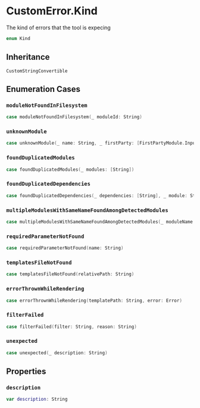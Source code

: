 # CustomError.Kind

The kind of errors that the tool is expecing

``` swift
enum Kind
```

## Inheritance

`CustomStringConvertible`

## Enumeration Cases

### `moduleNotFoundInFilesystem`

``` swift
case moduleNotFoundInFilesystem(_ moduleId: String)
```

### `unknownModule`

``` swift
case unknownModule(_ name: String, _ firstParty: [FirstPartyModule.Input], _ thirdParty: [ThirdPartyModule.Output])
```

### `foundDuplicatedModules`

``` swift
case foundDuplicatedModules(_ modules: [String])
```

### `foundDuplicatedDependencies`

``` swift
case foundDuplicatedDependencies(_ dependencies: [String], _ module: String)
```

### `multipleModulesWithSameNameFoundAmongDetectedModules`

``` swift
case multipleModulesWithSameNameFoundAmongDetectedModules(_ moduleName: String, _ detectedModules: [String])
```

### `requiredParameterNotFound`

``` swift
case requiredParameterNotFound(name: String)
```

### `templatesFileNotFound`

``` swift
case templatesFileNotFound(relativePath: String)
```

### `errorThrownWhileRendering`

``` swift
case errorThrownWhileRendering(templatePath: String, error: Error)
```

### `filterFailed`

``` swift
case filterFailed(filter: String, reason: String)
```

### `unexpected`

``` swift
case unexpected(_ description: String)
```

## Properties

### `description`

``` swift
var description: String
```
